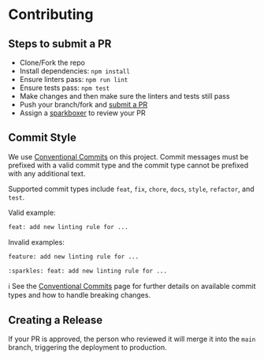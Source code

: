# Contributing

## Steps to submit a PR

- Clone/Fork the repo
- Install dependencies: `npm install`
- Ensure linters pass: `npm run lint`
- Ensure tests pass: `npm test`
- Make changes and then make sure the linters and tests still pass
- Push your branch/fork and [submit a PR][pr]
- Assign a [sparkboxer][contributors] to review your PR

## Commit Style

We use [Conventional Commits] on this project. Commit messages must be prefixed with a valid commit type and the commit type cannot be prefixed with any additional text.

Supported commit types include `feat`, `fix`, `chore`, `docs`, `style`, `refactor`, and `test`.

Valid example:

```sh
feat: add new linting rule for ...
```

Invalid examples:

```sh
feature: add new linting rule for ...
```

```sh
:sparkles: feat: add new linting rule for ...
```

ℹ️ See the [Conventional Commits] page for further details on available commit types and how to handle breaking changes.

## Creating a Release

If your PR is approved, the person who reviewed it will merge it into the `main` branch, triggering the deployment to production.

[pr]: https://github.com/sparkbox/trivia11y/compare
[contributors]: https://github.com/sparkbox/trivia11y/graphs/contributors
[Conventional Commits]: https://www.conventionalcommits.org/en/v1.0.0/
